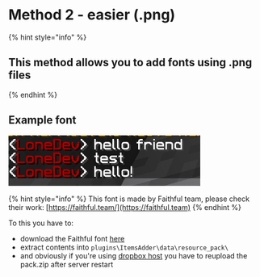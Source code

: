 # Method 2 - easier (.png)

{% hint style="info" %}
## This method allows you to add fonts using .png files
{% endhint %}

## Example font

![](<../../../../.gitbook/assets/immagine (13).png>)

{% hint style="info" %}
This font is made by Faithful team, please check their work: [https://faithful.team/](https://faithful.team)
{% endhint %}

To this you have to:

* download the Faithful font [here](https://www.dropbox.com/s/06et55587zvcmr7/FaithfulFont.zip?dl=0)
* extract contents into `plugins\ItemsAdder\data\resource_pack\`
* and obviously if you're using [dropbox host](../../../resourcepack-hosting/resourcepack-on-dropbox.md) you have to reupload the pack.zip after server restart
